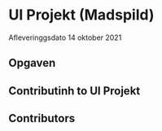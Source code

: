 # UI Projekt (Madspild)
Afleveringgsdato 14 oktober 2021

## Opgaven

## Contributinh to UI Projekt

## Contributors
